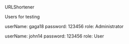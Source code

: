 # 
URLShortener

Users for testing

userName: gaga18
password: 123456
role: Administrator

userName: john14
password: 123456
role: User
